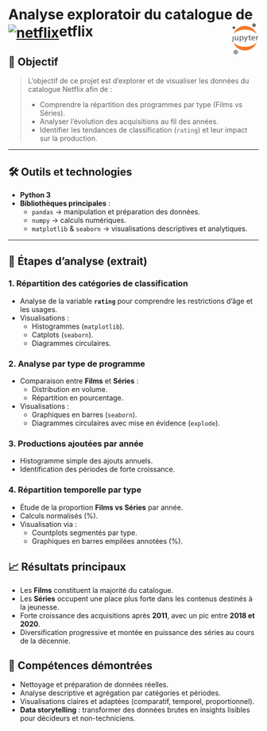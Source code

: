 # Analyse exploratoir du catalogue de <a href="#"><img align="center" src="https://upload.wikimedia.org/wikipedia/commons/0/0c/Netflix_2015_N_logo.svg?uselang=fr" alt="netflix" height="36px"></a>etflix<a href="../../"><img align="right" src="../../../../assets/Jupyter.svg" alt="Jupyter" height="64px"></a>
## 🎯 Objectif
> L’objectif de ce projet est d’explorer et de visualiser les données du catalogue Netflix afin de :
> - Comprendre la répartition des programmes par type (Films vs Séries).
> - Analyser l’évolution des acquisitions au fil des années.
> - Identifier les tendances de classification (`rating`) et leur impact sur la production.
---
## 🛠️ Outils et technologies
- **Python 3**
- **Bibliothèques principales** :
  - `pandas` → manipulation et préparation des données.
  - `numpy` → calculs numériques.
  - `matplotlib` & `seaborn` → visualisations descriptives et analytiques.
---
## 🔄 Étapes d’analyse (extrait)
### 1. Répartition des catégories de classification
- Analyse de la variable **`rating`** pour comprendre les restrictions d’âge et les usages.
- Visualisations :
  - Histogrammes (`matplotlib`).
  - Catplots (`seaborn`).
  - Diagrammes circulaires.
### 2. Analyse par type de programme
- Comparaison entre **Films** et **Séries** :
  - Distribution en volume.
  - Répartition en pourcentage.
- Visualisations :
  - Graphiques en barres (`seaborn`).
  - Diagrammes circulaires avec mise en évidence (`explode`).
### 3. Productions ajoutées par année
- Histogramme simple des ajouts annuels.
- Identification des périodes de forte croissance.
### 4. Répartition temporelle par type
- Étude de la proportion **Films vs Séries** par année.
- Calculs normalisés (%).
- Visualisation via :
  - Countplots segmentés par type.
  - Graphiques en barres empilées annotées (%).
## 📈 Résultats principaux
- Les **Films** constituent la majorité du catalogue.
- Les **Séries** occupent une place plus forte dans les contenus destinés à la jeunesse.
- Forte croissance des acquisitions après **2011**, avec un pic entre **2018 et 2020**.
- Diversification progressive et montée en puissance des séries au cours de la décennie.
## 🤝 Compétences démontrées
- Nettoyage et préparation de données réelles.
- Analyse descriptive et agrégation par catégories et périodes.
- Visualisations claires et adaptées (comparatif, temporel, proportionnel).
- **Data storytelling** : transformer des données brutes en insights lisibles pour décideurs et non-techniciens.
<!-- ## 🚀 Perspectives
- Étendre l’analyse aux **genres** et aux **pays de production**.
- Ajouter des visualisations interactives (`plotly`, `dash`).
- Développer un modèle prédictif pour anticiper les tendances futures de production. -->